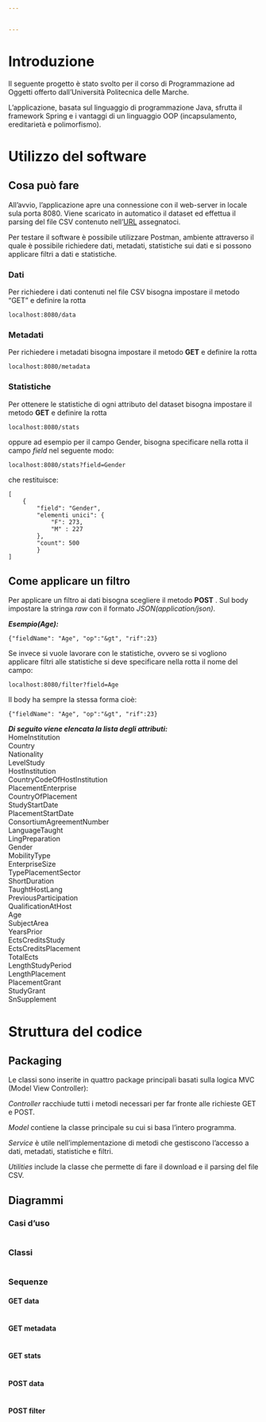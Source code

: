 ```yaml
---


---
```


<h1 id="introduzione">Introduzione</h1>
<p>Il seguente progetto è stato svolto per il corso di Programmazione ad Oggetti offerto dall’Università Politecnica delle Marche.</p>
<p>L’applicazione, basata sul linguaggio di programmazione Java, sfrutta il framework Spring e i vantaggi di un linguaggio OOP (incapsulamento, ereditarietà e polimorfismo).</p>
<h1 id="utilizzo-del-software">Utilizzo del software</h1>
<h2 id="cosa-può-fare">Cosa può fare</h2>
<p>All’avvio, l’applicazione apre una connessione con il web-server in locale sula porta 8080. Viene scaricato in automatico il dataset ed effettua il parsing del file CSV contenuto nell’<a href="http://data.europa.eu/euodp/data/api/3/action/package_show?id=erasmus-mobility-statistics-2011-12">URL</a> assegnatoci.</p>
<p>Per testare il software è possibile utilizzare Postman, ambiente attraverso il quale è possibile richiedere dati, metadati, statistiche sui dati e si possono applicare filtri a dati e statistiche.</p>
<h3 id="dati">Dati</h3>
<p>Per richiedere i dati contenuti nel file CSV bisogna impostare il metodo “GET” e definire la rotta</p>
<pre><code>localhost:8080/data
</code></pre>
<h3 id="metadati">Metadati</h3>
<p>Per richiedere i metadati bisogna impostare il metodo <strong>GET</strong> e definire la rotta</p>
<pre><code>localhost:8080/metadata
</code></pre>
<h3 id="statistiche">Statistiche</h3>
<p>Per ottenere le statistiche di ogni attributo del dataset bisogna impostare il metodo <strong>GET</strong> e definire la rotta</p>
<pre><code>localhost:8080/stats
</code></pre>
<p>oppure ad esempio per il campo Gender, bisogna specificare nella rotta il campo <em>field</em> nel seguente modo:</p>
<pre><code>localhost:8080/stats?field=Gender
</code></pre>
<p>che restituisce:</p>
<pre><code>[
    {
	    "field": "Gender",
	    "elementi unici": {
		    "F": 273,
		    "M" : 227
		},
	    "count": 500
	    }
]
</code></pre>
<h2 id="come-applicare-un-filtro">Come applicare un filtro</h2>
<p>Per applicare un filtro ai dati bisogna scegliere il metodo <strong>POST</strong> . Sul body impostare la stringa <em>raw</em> con il formato <em>JSON(application/json)</em>.</p>
<p><em><strong>Esempio(Age):</strong></em></p>
<pre><code>{"fieldName": "Age", "op":"&amp;gt", "rif":23}
</code></pre>
<p>Se invece si vuole lavorare con le statistiche, ovvero se si vogliono applicare filtri alle statistiche si deve specificare nella rotta il nome del campo:</p>
<pre><code>localhost:8080/filter?field=Age
</code></pre>
<p>Il body ha sempre la stessa forma cioè:</p>
<pre><code>{"fieldName": "Age", "op":"&amp;gt", "rif":23}
</code></pre>
<p><em><strong>Di seguito viene elencata la lista degli attributi:</strong></em><br>
HomeInstitution<br>
Country<br>
Nationality<br>
LevelStudy<br>
HostInstitution<br>
CountryCodeOfHostInstitution<br>
PlacementEnterprise<br>
CountryOfPlacement<br>
StudyStartDate<br>
PlacementStartDate<br>
ConsortiumAgreementNumber<br>
LanguageTaught<br>
LingPreparation<br>
Gender<br>
MobilityType<br>
EnterpriseSize<br>
TypePlacementSector<br>
ShortDuration<br>
TaughtHostLang<br>
PreviousParticipation<br>
QualificationAtHost<br>
Age<br>
SubjectArea<br>
YearsPrior<br>
EctsCreditsStudy<br>
EctsCreditsPlacement<br>
TotalEcts<br>
LengthStudyPeriod<br>
LengthPlacement<br>
PlacementGrant<br>
StudyGrant<br>
SnSupplement</p>
<h1 id="struttura-del-codice">Struttura del codice</h1>
<h2 id="packaging">Packaging</h2>
<p>Le classi sono inserite in quattro package principali basati sulla logica MVC (Model View Controller):</p>
<p><em>Controller</em> racchiude tutti i metodi necessari per far fronte alle richieste GET e POST.</p>
<p><em>Model</em> contiene la classe principale su cui si basa l’intero programma.</p>
<p><em>Service</em> è utile nell’implementazione di metodi che gestiscono l’accesso a dati, metadati, statistiche e filtri.</p>
<p><em>Utilities</em> include la classe che permette di fare il download e il parsing del file CSV.</p>
<h2 id="diagrammi">Diagrammi</h2>
<h3 id="casi-duso">Casi d’uso</h3>
<p><img src="https://github.com/ErmelindaBegotaraj/FirstProject/blob/master/casi%20d%27uso.jpg" alt=""></p>
<h3 id="classi">Classi</h3>
<p><img src="https://github.com/ErmelindaBegotaraj/Progetto/blob/master/Progetto/diagrammi/diagrammaclassi.jpg" alt=""></p>
<h3 id="sequenze">Sequenze</h3>
<h4 id="get-data">GET data</h4>
<p><img src="https://github.com/ErmelindaBegotaraj/Progetto/blob/master/Progetto/diagrammi/sequenzeData.jpg" alt=""></p>
<h4 id="get-metadata">GET metadata</h4>
<p><img src="https://github.com/ErmelindaBegotaraj/Progetto/blob/master/Progetto/diagrammi/sequenzeMetadata.jpg" alt=""></p>
<h4 id="get-stats">GET stats</h4>
<p><img src="https://github.com/ErmelindaBegotaraj/Progetto/blob/master/Progetto/diagrammi/sequenzestats.jpg" alt=""></p>
<h4 id="post-data">POST data</h4>
<p><img src="https://github.com/ErmelindaBegotaraj/Progetto/blob/master/Progetto/diagrammi/sequenze%20postdata.jpg" alt=""></p>
<h4 id="post-filter">POST filter</h4>
<p><img src="https://github.com/ErmelindaBegotaraj/Progetto/blob/master/Progetto/diagrammi/sequenze%20postfilter.jpg" alt=""></p>

